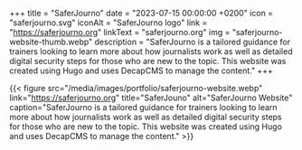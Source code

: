 +++
title = "SaferJourno"
date = "2023-07-15 00:00:00 +0200"
icon = "saferjourno.svg"
iconAlt = "SaferJourno logo"
link = "https://saferjourno.org"
linkText = "saferjourno.org"
img = "saferjourno-website-thumb.webp"
description = "SaferJourno is a tailored guidance for trainers looking to learn more about how journalists work as well as detailed digital security steps for those who are new to the topic. This website was created using Hugo and uses DecapCMS to manage the content."
+++

{{< figure src="/media/images/portfolio/saferjourno-website.webp" link="https://saferjourno.org" title="SaferJouno" alt="SaferJourno Website" caption="SaferJourno is a tailored guidance for trainers looking to learn more about how journalists work as well as detailed digital security steps for those who are new to the topic. This website was created using Hugo and uses DecapCMS to manage the content." >}}